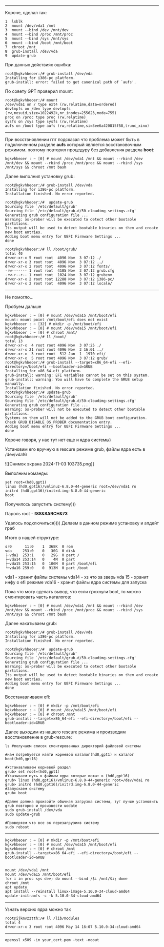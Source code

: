 
---

Короче, сделал так:
```
1  lsblk
2  mount /dev/vda1 /mnt
3  mount --bind /dev /mnt/dev
4  mount --bind /proc /mnt/proc
5  mount --bind /sys /mnt/sys
6  mount --bind /boot /mnt/boot
7  chroot /mnt
8  grub-install /dev/vda
9  update-grub
```

При данных действиях ошибка:
```
root@kgkvhbeoer:/# grub-install /dev/vda
Installing for i386-pc platform.
grub-install: error: failed to get canonical path of `aufs'.
```

По совету GPT проверил mount:
```
root@kgkvhbeoer:/# mount
/dev/vda1 on / type ext4 (rw,relatime,data=ordered)
devtmpfs on /dev type devtmpfs (rw,nosuid,size=1022492k,nr_inodes=255623,mode=755)
proc on /proc type proc (rw,relatime)
sysfs on /sys type sysfs (rw,relatime)
aufs on /boot type aufs (rw,relatime,si=3ee6a420815f58,trunc_xino)
```

---

При восствновлении гпт подсказал что проблема может быть в подключенном разделе **aufs** который является восстановочным режимом. поэтому повторил процедуру без добавления раздела **boot**:
```
kgkvhbeoer : ~ [0] # mount /dev/vda1 /mnt && mount --rbind /dev /mnt/dev && mount --rbind /proc /mnt/proc && mount --rbind /sys /mnt/sys && chroot /mnt bash
```

Далее выполнил установку grub:
```
root@kgkvhbeoer:/# grub-install /dev/vda
Installing for i386-pc platform.
Installation finished. No error reported.

root@kgkvhbeoer:/#  update-grub
Sourcing file `/etc/default/grub'
Sourcing file `/etc/default/grub.d/50-cloudimg-settings.cfg'
Generating grub configuration file ...
Warning: os-prober will be executed to detect other bootable partitions.
Its output will be used to detect bootable binaries on them and create new boot entries.
Adding boot menu entry for UEFI Firmware Settings ...
done

root@kgkvhbeoer:/# ll /boot/grub/
total 40
drwxr-xr-x 5 root root  4096 Nov  3 07:12 ./
drwxr-xr-x 3 root root  4096 Nov  3 07:12 ../
drwxr-xr-x 2 root root  4096 Nov  3 07:12 fonts/
-rw------- 1 root root  4105 Nov  3 07:12 grub.cfg
-rw-r--r-- 1 root root  1024 Nov  3 07:12 grubenv
drwxr-xr-x 2 root root 12288 Nov  3 07:12 i386-pc/
drwxr-xr-x 2 root root  4096 Nov  3 07:12 locale/
```

---

Не помогло...

Пробуем дальше
```
kgkvhbeoer : ~ [0] # mount /dev/vda15 /mnt/boot/efi
mount: mount point /mnt/boot/efi does not exist
kgkvhbeoer : ~ [32] # mkdir -p /mnt/boot/efi
kgkvhbeoer : ~ [0] # mount /dev/vda15 /mnt/boot/efi
kgkvhbeoer : ~ [0] # chroot /mnt/
root@kgkvhbeoer:/# ll /boot/
total 13
drwxr-xr-x  4 root root 4096 Nov  3 07:25 ./
drwxr-xr-x 21 root root 4096 Nov  2 16:01 ../
drwxr-xr-x  3 root root  512 Jan  1  1970 efi/
drwxr-xr-x  5 root root 4096 Nov  3 07:12 grub/
root@kgkvhbeoer:/# grub-install --target=x86_64-efi --efi-directory=/boot/efi --bootloader-id=GRUB
Installing for x86_64-efi platform.
grub-install: warning: EFI variables cannot be set on this system.
grub-install: warning: You will have to complete the GRUB setup manually.
Installation finished. No error reported.
root@kgkvhbeoer:/# update-grub
Sourcing file `/etc/default/grub'
Sourcing file `/etc/default/grub.d/50-cloudimg-settings.cfg'
Generating grub configuration file ...
Warning: os-prober will not be executed to detect other bootable partitions.
Systems on them will not be added to the GRUB boot configuration.
Check GRUB_DISABLE_OS_PROBER documentation entry.
Adding boot menu entry for UEFI Firmware Settings ...
done

```

Короче говоря, у нас тут нет еще и ядра системы)

Установим его вручную в rescure режиме grub, файлы ядра есть в /dev/vda16

![[Снимок экрана 2024-11-03 103735.png]]

Выполним команды:
```
set root=(hd0,gpt1)
linux (hd0,gpt16)/vmlinuz-6.8.0-44-generic root=/dev/vda1 ro 
initrd (hd0,gpt16)/initrd.img-6.8.0-44-generic
boot
```

Получилось запустить систему)))

Пароль root - **f8S&SARCH&73**

Удалось подключиться))))
Делаем в данном режиме установку и апдейт граб


Итого в нашей структуре:

```
sr0      11:0    1  368K  0 rom
vda     253:0    0   30G  0 disk
├─vda1  253:1    0   29G  0 part /
├─vda14 253:14   0    4M  0 part
├─vda15 253:15   0  106M  0 part /boot/efi
└─vda16 259:0    0  913M  0 part /boot
```

vda1 - хранит файлы системы
vda14 - хз что за зверь
vda 15 - хранит инфу о efi режиме
vda16 - хранит файлы ядра системы для запуска

Пока что могу сделать вывод, что если грохнули boot, то можно смонтировать часть каталогов:
```
kgkvhbeoer : ~ [0] # mount /dev/vda1 /mnt && mount --rbind /dev /mnt/dev && mount --rbind /proc /mnt/proc && mount --rbind /sys /mnt/sys && chroot /mnt bash
```

Далее накатываем grub:
```
root@kgkvhbeoer:/# grub-install /dev/vda
Installing for i386-pc platform.
Installation finished. No error reported.

root@kgkvhbeoer:/#  update-grub
Sourcing file `/etc/default/grub'
Sourcing file `/etc/default/grub.d/50-cloudimg-settings.cfg'
Generating grub configuration file ...
Warning: os-prober will be executed to detect other bootable partitions.
Its output will be used to detect bootable binaries on them and create new boot entries.
Adding boot menu entry for UEFI Firmware Settings ...
done
```

Восстанавливаем efi:
```
kgkvhbeoer : ~ [0] # mkdir -p /mnt/boot/efi
kgkvhbeoer : ~ [0] # mount /dev/vda15 /mnt/boot/efi
kgkvhbeoer : ~ [0] # chroot /mnt
grub-install --target=x86_64-efi --efi-directory=/boot/efi --bootloader-id=GRUB

```

Далее выходим из нашего rescure режима и производим восстановление в grub-rescure:
```
ls #получаем список смонтированных директорий файловой системы

#нам потребуется найти корневой каталог(hd0,gpt1) и каталог boot(hd0,gpt16)

#Устанавливаем корневой раздел
grub> set root=(hd0,gpt1)
#Указываем путь к файлам ядра которые лежат в (hd0,gpt16)
grub> linux (hd0,gpt16)/vmlinuz-6.8.0-44-generic root=/dev/vda1 ro
grub> initrd (hd0,gpt16)/initrd.img-6.8.0-44-generic
#Запускаем систему
grub> boot

#Далее должна произойти обычная загрузка системы, тут лучше установить grub повторно и произвести uodate
sudo grub-install /dev/vda 
sudo update-grub

#Проверяем что все ок перезагрузиив систему
sudo reboot
```

---
```
kgkvhbeoer : ~ [0] # mkdir -p /mnt/boot/efi
kgkvhbeoer : ~ [0] # mount /dev/vda15 /mnt/boot/efi
kgkvhbeoer : ~ [0] # chroot /mnt
grub-install --target=x86_64-efi --efi-directory=/boot/efi --bootloader-id=GRUB


mount /dev/vda1 /mnt
mount /dev/vda15 /mnt/boot/efi
for i in proc sys dev; do mount --bind /$i /mnt/$i; done
chroot /mnt
apt update
apt install --reinstall linux-image-5.10.0-34-cloud-amd64
update-initramfs -c -k 5.10.0-34-cloud-amd64
```
---
Узнать версию ядра можно так 
```
root@ijkmvzztth:/# ll /lib/modules
total 4
drwxr-xr-x 3 root root 4096 May 14 16:07 5.10.0-34-cloud-amd64
```

---

```
openssl x509 -in your_cert.pem -text -noout
```